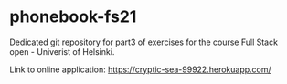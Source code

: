 # phonebook-fs21
Dedicated git repository for part3 of exercises for the course Full Stack open - Univerist of Helsinki.


Link to online application: https://cryptic-sea-99922.herokuapp.com/